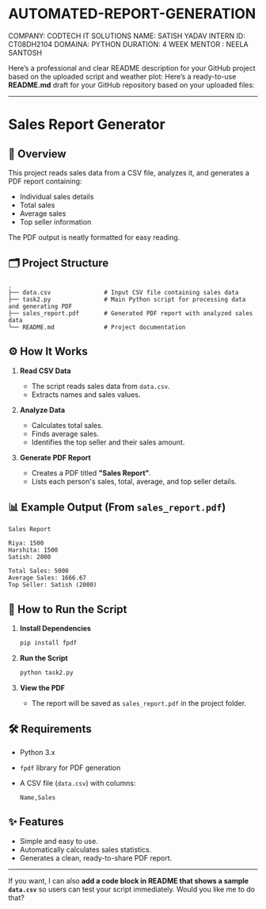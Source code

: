 # AUTOMATED-REPORT-GENERATION
COMPANY: CODTECH IT SOLUTIONS NAME: SATISH YADAV INTERN ID: CT08DH2104 DOMAINA: PYTHON DURATION: 4 WEEK MENTOR : NEELA SANTOSH

Here’s a professional and clear README description for your GitHub project based on the uploaded script and weather plot:
Here’s a ready-to-use **README.md** draft for your GitHub repository based on your uploaded files:

---

# Sales Report Generator

## 📌 Overview

This project reads sales data from a CSV file, analyzes it, and generates a PDF report containing:

* Individual sales details
* Total sales
* Average sales
* Top seller information

The PDF output is neatly formatted for easy reading.

## 🗂 Project Structure

```
.
├── data.csv               # Input CSV file containing sales data
├── task2.py               # Main Python script for processing data and generating PDF
├── sales_report.pdf       # Generated PDF report with analyzed sales data
└── README.md              # Project documentation
```

## ⚙️ How It Works

1. **Read CSV Data**

   * The script reads sales data from `data.csv`.
   * Extracts names and sales values.

2. **Analyze Data**

   * Calculates total sales.
   * Finds average sales.
   * Identifies the top seller and their sales amount.

3. **Generate PDF Report**

   * Creates a PDF titled **"Sales Report"**.
   * Lists each person's sales, total, average, and top seller details.

## 📊 Example Output (From `sales_report.pdf`)

```
Sales Report

Riya: 1500  
Harshita: 1500  
Satish: 2000  

Total Sales: 5000  
Average Sales: 1666.67  
Top Seller: Satish (2000)
```

## 🚀 How to Run the Script

1. **Install Dependencies**

   ```bash
   pip install fpdf
   ```
2. **Run the Script**

   ```bash
   python task2.py
   ```
3. **View the PDF**

   * The report will be saved as `sales_report.pdf` in the project folder.

## 🛠 Requirements

* Python 3.x
* `fpdf` library for PDF generation
* A CSV file (`data.csv`) with columns:

  ```
  Name,Sales
  ```

## ✨ Features

* Simple and easy to use.
* Automatically calculates sales statistics.
* Generates a clean, ready-to-share PDF report.

---

If you want, I can also **add a code block in README that shows a sample `data.csv`** so users can test your script immediately. Would you like me to do that?

